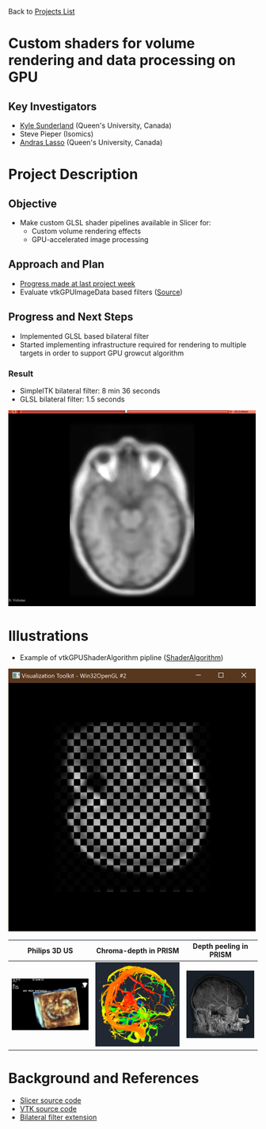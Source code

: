 Back to [Projects List](../../README.md#ProjectsList)

# Custom shaders for volume rendering and data processing on GPU

## Key Investigators

- [Kyle Sunderland](http://perk.cs.queensu.ca/users/sunderland) (Queen's University, Canada)
- Steve Pieper (Isomics)
- [Andras Lasso](http://perk.cs.queensu.ca/users/lasso) (Queen's University, Canada)

# Project Description

## Objective

- Make custom GLSL shader pipelines available in Slicer for:
  - Custom volume rendering effects
  - GPU-accelerated image processing

## Approach and Plan

- [Progress made at last project week](../../../PW28_2018_GranCanaria/Projects/GLSLShaders/README.md)
- Evaluate vtkGPUImageData based filters ([Source](https://github.com/Sunderlandkyl/VTK/tree/vtkGPUImageFilter2))

## Progress and Next Steps

- Implemented GLSL based bilateral filter
- Started implementing infrastructure required for rendering to multiple targets in order to support GPU growcut algorithm 

### Result

- SimpleITK bilateral filter: 8 min 36 seconds
- GLSL bilateral filter: 1.5 seconds 
 <img src="Bilateral1.png" alt="BilateralFilterExample" width="500"/>

# Illustrations

- Example of vtkGPUShaderAlgorithm pipline ([ShaderAlgorithm](https://github.com/Sunderlandkyl/VTK/blob/vtkGPUImageFilter2/Examples/ShaderAlgorithm/Cxx/ShaderAlgorithm.cxx))
 <img src="ShaderAlgorithm1.png" alt="ShaderAlgorithm" width="500"/>

| Philips 3D US | Chroma-depth in PRISM | Depth peeling in PRISM |
| --- | --- | --- |
| ![](../../../PW28_2018_GranCanaria/Projects/MultiVolumeRendering/matt-jolley-us.png) | ![](../../../PW28_2018_GranCanaria/Projects/MultiVolumeRendering/chroma-depth-crop.png) | ![](../../../PW28_2018_GranCanaria/Projects/MultiVolumeRendering/depth-peeling-crop.png) |


# Background and References

<!--Use this space for information that may help people better understand your project, like links to papers, source code, or data.-->
- [Slicer source code](https://github.com/Sunderlandkyl/Slicer/tree/gpu_fractional_3)
- [VTK source code](https://github.com/Sunderlandkyl/VTK/tree/vtkGPUImageFilter3)
- [Bilateral filter extension](https://github.com/Sunderlandkyl/SlicerSandbox/tree/master/GPUTest)
